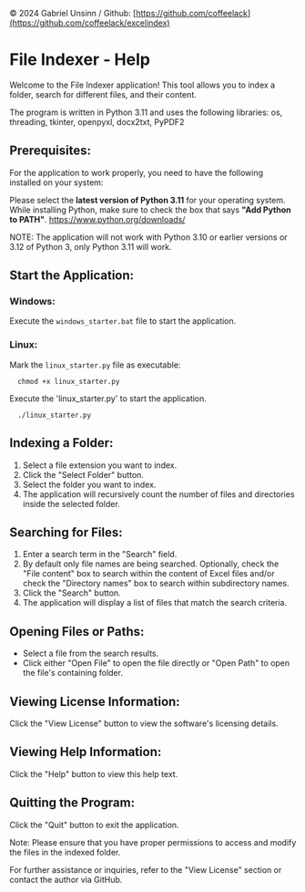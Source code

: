 © 2024 Gabriel Unsinn / Github: [https://github.com/coffeelack](https://github.com/coffeelack/excelindex)

# File Indexer - Help

Welcome to the File Indexer application! This tool allows you to index a folder, 
search for different files, and their content.

The program is written in Python 3.11 and uses the following libraries:
os, threading, tkinter, openpyxl, docx2txt, PyPDF2

## Prerequisites:

For the application to work properly, you need to have the following installed on your system:

Please select the **latest version of Python 3.11** for your operating system.
While installing Python, make sure to check the box that says **"Add Python to PATH"**.
https://www.python.org/downloads/

NOTE: The application will not work with Python 3.10 or earlier versions or 3.12 of Python 3, only Python 3.11 will work.

## Start the Application:

### Windows:

Execute the `windows_starter.bat` file to start the application.

### Linux:

Mark the `linux_starter.py` file as executable:

      chmod +x linux_starter.py

Execute the 'linux_starter.py' to start the application.

      ./linux_starter.py


## Indexing a Folder:

1. Select a file extension you want to index.
2. Click the "Select Folder" button.
3. Select the folder you want to index.
4. The application will recursively count the number of files and directories inside the selected folder.

## Searching for Files:

1. Enter a search term in the "Search" field.
2. By default only file names are being searched.
   Optionally, check the "File content" box to search within the content of Excel files
   and/or check the "Directory names" box to search within subdirectory names.
4. Click the "Search" button.
5. The application will display a list of files that match the search criteria.

## Opening Files or Paths:

- Select a file from the search results.
- Click either "Open File" to open the file directly or "Open Path" to open the file's containing folder.

## Viewing License Information:

Click the "View License" button to view the software's licensing details.

## Viewing Help Information:

Click the "Help" button to view this help text.

## Quitting the Program:

Click the "Quit" button to exit the application.

Note: Please ensure that you have proper permissions to access and modify the files in the indexed folder.

For further assistance or inquiries, refer to the "View License" section or contact the author via GitHub.
